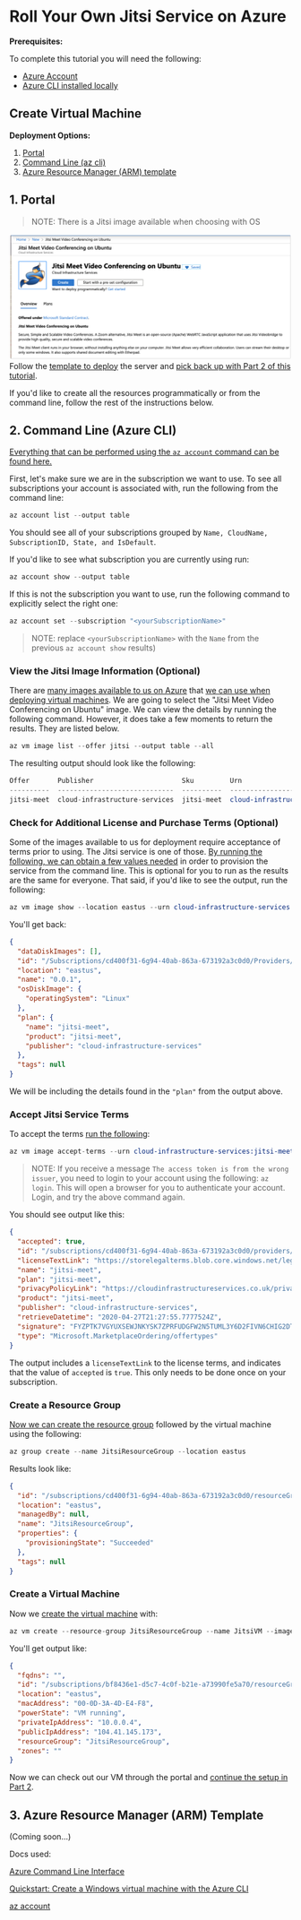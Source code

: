# Roll Your Own Jitsi Service on Azure

**Prerequisites:**

To complete this tutorial you will need the following:

- [Azure Account](http://azure.com/join/?wt.mc_id=github-twitch06-jahand)
- [Azure CLI installed locally](https://docs.microsoft.com/en-us/cli/azure/install-azure-cli?view=azure-cli-latest/?wt.mc_id=github-twitch06-jahand)

## Create Virtual Machine

**Deployment Options:**

1. [Portal](#1-portal)
2. [Command Line (az cli)](#2-command-line-azure-cli)
3. [Azure Resource Manager (ARM) template](#3-azure-resource-manager-arm-template)

## 1. Portal

>NOTE: There is a Jitsi image available when choosing with OS

![azure-marketplace](../img/jitsi-mkt.png)
Follow the [template to deploy](https://azuremarketplace.microsoft.com/en-us/marketplace/apps/cloud-infrastructure-services.jitsi-meet/?wt.mc_id=github-twitch06-jahand) the server and [pick back up with Part 2 of this tutorial](../pt2/README.md).

If you'd like to create all the resources programmatically or from the command line, follow the rest of the instructions below.

## 2. Command Line (Azure CLI)

[Everything that can be performed using the `az account` command can be found here.](https://docs.microsoft.com/en-us/cli/azure/account?view=azure-cli-latest/?wt.mc_id=github-twitch06-jahand)

First, let's make sure we are in the subscription we want to use. To see all subscriptions your account is associated with, run the following from the command line:

```s
az account list --output table
```

You should see all of your subscriptions grouped by `Name, CloudName, SubscriptionID, State, and IsDefault`.

If you'd like to see what subscription you are currently using run:

```s
az account show --output table
```

If this is not the subscription you want to use, run the following command to explicitly select the right one:

```s
az account set --subscription "<yourSubscriptionName>"
```

>NOTE: replace `<yourSubscriptionName>` with the `Name` from the previous `az account show` results)

### View the Jitsi Image Information (Optional)

There are [many images available to us on Azure](https://docs.microsoft.com/en-us/cli/azure/vm/image?view=azure-cli-latest?wt.mc_id=github-twitch06-jahand) that [we can use when deploying virtual machines](https://docs.microsoft.com/en-us/azure/virtual-machines/linux/cli-ps-findimage/?wt.mc_id=github-twitch06-jahand). We are going to select the "Jitsi Meet Video Conferencing on Ubuntu" image. We can view the details by running the following command. However, it does take a few moments to return the results. They are listed below.

```s
az vm image list --offer jitsi --output table --all
```

The resulting output should look like the following:

```s
Offer       Publisher                      Sku         Urn                                                        Version
----------  -----------------------------  ----------  ---------------------------------------------------------  ---------
jitsi-meet  cloud-infrastructure-services  jitsi-meet  cloud-infrastructure-services:jitsi-meet:jitsi-meet:0.0.1  0.0.1
```

### Check for Additional License and Purchase Terms (Optional)

Some of the images available to us for deployment require acceptance of terms prior to using. The Jitsi service is one of those. [By running the following, we can obtain a few values needed](https://docs.microsoft.com/en-us/cli/azure/image?view=azure-cli-latest#az-image-show/?wt.mc_id=github-twitch06-jahand) in order to provision the service from the command line. This is optional for you to run as the results are the same for everyone. That said, if you'd like to see the output, run the following:

```s
az vm image show --location eastus --urn cloud-infrastructure-services:jitsi-meet:jitsi-meet:latest
```

You'll get back:

```json
{
  "dataDiskImages": [],
  "id": "/Subscriptions/cd400f31-6g94-40ab-863a-673192a3c0d0/Providers/Microsoft.Compute/Locations/eastus/Publishers/cloud-infrastructure-services/ArtifactTypes/VMImage/Offers/jitsi-meet/Skus/jitsi-meet/Versions/0.0.1",
  "location": "eastus",
  "name": "0.0.1",
  "osDiskImage": {
    "operatingSystem": "Linux"
  },
  "plan": {
    "name": "jitsi-meet",
    "product": "jitsi-meet",
    "publisher": "cloud-infrastructure-services"
  },
  "tags": null
}
```

We will be including the details found in the `"plan"` from the output above.

### Accept Jitsi Service Terms

To accept the terms [run the following](https://docs.microsoft.com/en-us/cli/azure/vm/image?view=azure-cli-latest#az-vm-image-accept-terms/?wt.mc_id=github-twitch06-jahand):

```s
az vm image accept-terms --urn cloud-infrastructure-services:jitsi-meet:jitsi-meet:latest
```

>NOTE: If you receive a message `The access token is from the wrong issuer`, you need to login to your account using the following: `az login`. This will open a browser for you to authenticate your account. Login, and try the above command again.

You should see output like this:

```json
{
  "accepted": true,
  "id": "/subscriptions/cd400f31-6g94-40ab-863a-673192a3c0d0/providers/Microsoft.MarketplaceOrdering/offerTypes/Microsoft.MarketplaceOrdering/offertypes/publishers/cloud-infrastructure-services/offers/jitsi-meet/plans/jitsi-meet/agreements/current",
  "licenseTextLink": "https://storelegalterms.blob.core.windows.net/legalterms/3E5ED_legalterms_CLOUD%253a2DINFRASTRUCTURE%253a2DSERVICES%253a24JITSI%253a2DMEET%253a24JITSI%253a2DMEET%253a24T622IBUBKL6J3MHL5NUAWG2XNZ5H5FVSJGLCOC54LB63AGIONYH5CDZVDEYDONEFK2NHKCZROAP7ZU5PLZHXJ5ZNBFEUCBOWWMC4DSY.txt",
  "name": "jitsi-meet",
  "plan": "jitsi-meet",
  "privacyPolicyLink": "https://cloudinfrastructureservices.co.uk/privacy-policy/",
  "product": "jitsi-meet",
  "publisher": "cloud-infrastructure-services",
  "retrieveDatetime": "2020-04-27T21:27:55.7777524Z",
  "signature": "FYZPTK7VGYUXSEWJNKYSK7ZPRFUDGFW2N5TUML3Y6D2FIVN6CHIG2DTWPMKLCJJ37IC2AC3EKZET45OQGLEQ3SDFMJMDEH6FR2GM75I",
  "type": "Microsoft.MarketplaceOrdering/offertypes"
}
```

The output includes a `licenseTextLink` to the license terms, and indicates that the value of `accepted` is `true`. This only needs to be done once on your subscription.

### Create a Resource Group

[Now we can create the resource group](https://docs.microsoft.com/en-us/cli/azure/group?view=azure-cli-latest#az-group-create/?wt.mc_id=github-twitch06-jahand) followed by the virtual machine using the following:

```s
az group create --name JitsiResourceGroup --location eastus
```

Results look like:

```json
{
  "id": "/subscriptions/cd400f31-6g94-40ab-863a-673192a3c0d0/resourceGroups/JitsiResourceGroup",
  "location": "eastus",
  "managedBy": null,
  "name": "JitsiResourceGroup",
  "properties": {
    "provisioningState": "Succeeded"
  },
  "tags": null
}
```

### Create a Virtual Machine

Now we [create the virtual machine](https://docs.microsoft.com/en-us/cli/azure/vm?view=azure-cli-latest#az-vm-create/?wt.mc_id=github-twitch06-jahand) with:

```s
az vm create --resource-group JitsiResourceGroup --name JitsiVM --image cloud-infrastructure-services:jitsi-meet:jitsi-meet:latest --plan-name jitsi-meet --plan-product jitsi-meet --plan-publisher cloud-infrastructure-services
```

You'll get output like:

```json
{
  "fqdns": "",
  "id": "/subscriptions/bf8436e1-d5c7-4c0f-b21e-a73990fe5a70/resourceGroups/JitsiResourceGroup/providers/Microsoft.Compute/virtualMachines/JitsiVM",
  "location": "eastus",
  "macAddress": "00-0D-3A-4D-E4-F8",
  "powerState": "VM running",
  "privateIpAddress": "10.0.0.4",
  "publicIpAddress": "104.41.145.173",
  "resourceGroup": "JitsiResourceGroup",
  "zones": ""
}
```

Now we can check out our VM through the portal and [continue the setup in Part 2](../pt2/README.md).

## 3. Azure Resource Manager (ARM) Template

(Coming soon...)

Docs used:

[Azure Command Line Interface](https://docs.microsoft.com/en-us/cli/azure/?view=azure-cli-latest/?WT_.mc_id=github-twitch06-jahand)

[Quickstart: Create a Windows virtual machine with the Azure CLI](
https://docs.microsoft.com/en-us/azure/virtual-machines/windows/quick-create-cli/?WT_.mc_id=github-twitch06-jahand)

[az account](https://docs.microsoft.com/en-us/cli/azure/account?view=azure-cli-latest/?WT_.mc_id=github-twitch06-jahand)

